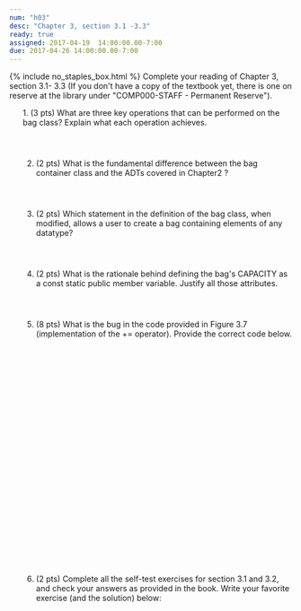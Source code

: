 ```yaml
---
num: "h03"
desc: "Chapter 3, section 3.1 -3.3"
ready: true
assigned: 2017-04-19  14:00:00.00-7:00
due: 2017-04-26 14:00:00.00-7:00
---
```

{% include no_staples_box.html %}
Complete your reading of Chapter 3, section 3.1- 3.3   (If you don't have a copy of the textbook yet, there is one on reserve at the library under "COMP000-STAFF - Permanent Reserve").

<ol markdown="1">
1. (3 pts) What are three key operations that can be performed on the bag class? Explain what each operation achieves.
<div style="margin-bottom:4em"></div>

2. (2 pts) What is the fundamental difference between the bag container class and the ADTs covered in Chapter2 ?
<div style="margin-bottom:4em"></div>

3. (2 pts) Which statement in the definition of the bag class, when modified, allows a user to create a bag containing elements of any datatype?
<div style="margin-bottom:4em"></div>

4. (2 pts) What is the rationale behind defining the bag's CAPACITY as a const static public member variable. Justify all those attributes.
<div style="margin-bottom:4em"></div>


<div class="pagebreak"></div>

5. (8 pts) What is the bug in the code provided in Figure 3.7 (implementation of the += operator). Provide the correct code below.
<div style="margin-bottom:30em"></div>

6. (2 pts) Complete all the self-test exercises for section 3.1 and 3.2, and check your answers as provided in the book. Write your favorite exercise (and the solution) below:
<div style="margin-bottom:10em"></div>
</ol>